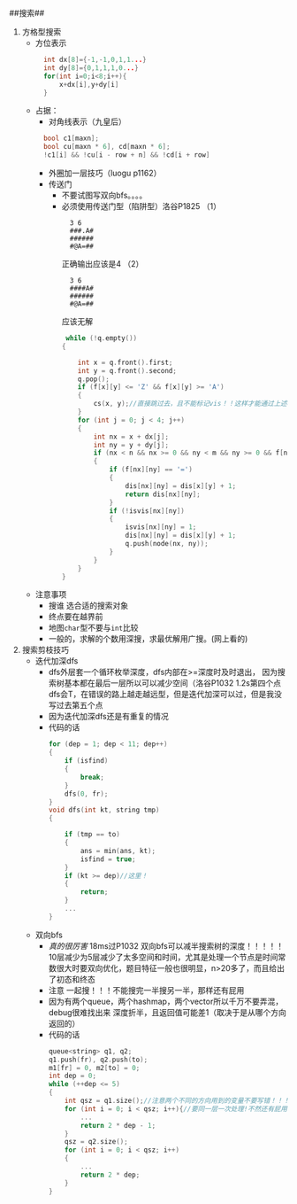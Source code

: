 ##搜索##

1. 方格型搜索
    * 方位表示
      ```cpp
        int dx[8]={-1,-1,0,1,1...}          
        int dy[8]={0,1,1,1,0...}
        for(int i=0;i<8;i++){
            x+dx[i],y+dy[i]
        }
      ```
    * 占据：
      * 对角线表示（九皇后）
      ```cpp
        bool c1[maxn];
        bool cu[maxn * 6], cd[maxn * 6]; 
        !c1[i] && !cu[i - row + n] && !cd[i + row]
      ```  
      * 外圈加一层技巧（luogu p1162）
      * 传送门 
        * 不要试图写双向bfs。。。。
        * 必须使用传送门型（陷阱型）洛谷P1825
          （1）
            ```
              3 6
              ###.A#
              ######
              #@A=##
            ``` 
            正确输出应该是4
          （2）
            ```
              3 6
              ####A#
              ######
              #@A=##
            ``` 
            应该无解
            ```cpp
             while (!q.empty())
            {

                int x = q.front().first;
                int y = q.front().second;
                q.pop();
                if (f[x][y] <= 'Z' && f[x][y] >= 'A')
                {
                    cs(x, y);//直接跳过去，且不能标记vis！！这样才能通过上述样例
                }
                for (int j = 0; j < 4; j++)
                {
                    int nx = x + dx[j];
                    int ny = y + dy[j];
                    if (nx < n && nx >= 0 && ny < m && ny >= 0 && f[nx][ny] != '#')
                    {
                        if (f[nx][ny] == '=')
                        {
                            dis[nx][ny] = dis[x][y] + 1;
                            return dis[nx][ny];
                        }
                        if (!isvis[nx][ny])
                        {
                            isvis[nx][ny] = 1;
                            dis[nx][ny] = dis[x][y] + 1;
                            q.push(node(nx, ny));
                        }
                    }
                }
            }
            ```
    * 注意事项  
      * 搜谁  选合适的搜索对象
      * 终点要在越界前
      * 地图`char`型不要与`int`比较
      * 一般的，求解的个数用深搜，求最优解用广搜。(网上看的)
2. 搜索剪枝技巧
    * 迭代加深dfs
      * dfs外层套一个循环枚举深度，dfs内部在>=深度时及时退出，  因为搜索树基本都在最后一层所以可以减少空间（洛谷P1032 1.2s第四个点dfs会T，在错误的路上越走越远型，但是迭代加深可以过，但是我没写过去第五个点
      * 因为迭代加深dfs还是有重复的情况
      * 代码的话
        ```cpp
        for (dep = 1; dep < 11; dep++)
        {
            if (isfind)
            {
                break;
            }
            dfs(0, fr);
        }
        void dfs(int kt, string tmp)
        {

            if (tmp == to)
            {
                ans = min(ans, kt);
                isfind = true;
            }
            if (kt >= dep)//这里！
            {
                return;
            }
            ...
        }
        ```     
    * 双向bfs
      * _真的很厉害_ 18ms过P1032 双向bfs可以减半搜索树的深度！！！！！10层减少为5层减少了太多空间和时间，尤其是处理一个节点是时间常数很大时要双向优化，题目特征一般也很明显，n>20多了，而且给出了初态和终态
      * 注意  一起搜！！！不能搜完一半搜另一半，那样还有屁用
      * 因为有两个queue，两个hashmap，两个vector<string>所以千万不要弄混，debug很难找出来 深度折半，且返回值可能差1（取决于是从哪个方向返回的）
      * 代码的话
        ```cpp
        queue<string> q1, q2;
        q1.push(fr), q2.push(to);
        m1[fr] = 0, m2[to] = 0;
        int dep = 0;
        while (++dep <= 5)
        {
            int qsz = q1.size();//注意两个不同的方向用到的变量不要写错！！！！
            for (int i = 0; i < qsz; i++){//要同一层一次处理!不然还有屁用！！！
                ...
                return 2 * dep - 1;
            }
            qsz = q2.size();
            for (int i = 0; i < qsz; i++)
            {
                ...
                return 2 * dep;
            }
        }
        ```     